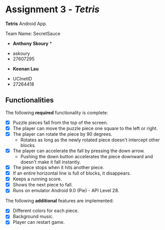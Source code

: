 

# Assignment 3 - *_Tetris_*



****Tetris**** Android App.



Team Name: SecretSauce

* ****Anthony Skoury**** *

- askoury
- 27607295

* ****Keenan Lau****

- UCInetID
- 27264418


## Functionalities

[//]: # (Write [x] to mark off what was accomplished.<br/>)

The following ****required**** functionality is complete:

* [x] Puzzle pieces fall from the top of the screen.
* [x] The player can move the puzzle piece one square to the left or right.
* [x]  The player can rotate the piece by 90 degrees.
	* Rotates as long as the newly rotated piece doesn't intercept other blocks.
* [x] The player can accelerate the fall by pressing the down arrow.
	- Pushing the down button accelerates the piece downward and doesn't make it fall instantly.
* [x]  The piece stops when it hits another piece.
* [x]  If an entire horizontal line is full of blocks, it disappears.
* [x]  Keeps a running score.
* [x]  Shows the next piece to fall.
* [x]  Runs on emulator Android 9.0 (Pie) - API Level 28.

[//]: # (* [x] Got any features?)
The following ****additional**** features are implemented:<br/>
* [x] Different colors for each piece.
* [x] Background music.
* [x] Player can restart game.

